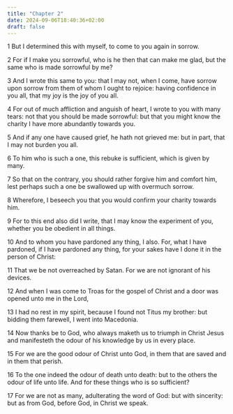 ```yaml
---
title: "Chapter 2"
date: 2024-09-06T18:40:36+02:00
draft: false
---
```




1 But I determined this with myself, to come to you again in sorrow.

2 For if I make you sorrowful, who is he then that can make me glad, but the same who is made sorrowful by me?

3 And I wrote this same to you: that I may not, when I come, have sorrow upon sorrow from them of whom I ought to rejoice: having confidence in you all, that my joy is the joy of you all.

4 For out of much affliction and anguish of heart, I wrote to you with many tears: not that you should be made sorrowful: but that you might know the charity I have more abundantly towards you.

5 And if any one have caused grief, he hath not grieved me: but in part, that I may not burden you all.

6 To him who is such a one, this rebuke is sufficient, which is given by many.

7 So that on the contrary, you should rather forgive him and comfort him, lest perhaps such a one be swallowed up with overmuch sorrow.

8 Wherefore, I beseech you that you would confirm your charity towards him.

9 For to this end also did I write, that I may know the experiment of you, whether you be obedient in all things.

10 And to whom you have pardoned any thing, I also. For, what I have pardoned, if I have pardoned any thing, for your sakes have I done it in the person of Christ:

11 That we be not overreached by Satan. For we are not ignorant of his devices.

12 And when I was come to Troas for the gospel of Christ and a door was opened unto me in the Lord,

13 I had no rest in my spirit, because I found not Titus my brother: but bidding them farewell, I went into Macedonia.

14 Now thanks be to God, who always maketh us to triumph in Christ Jesus and manifesteth the odour of his knowledge by us in every place.

15 For we are the good odour of Christ unto God, in them that are saved and in them that perish.

16 To the one indeed the odour of death unto death: but to the others the odour of life unto life. And for these things who is so sufficient?

17 For we are not as many, adulterating the word of God: but with sincerity: but as from God, before God, in Christ we speak.

